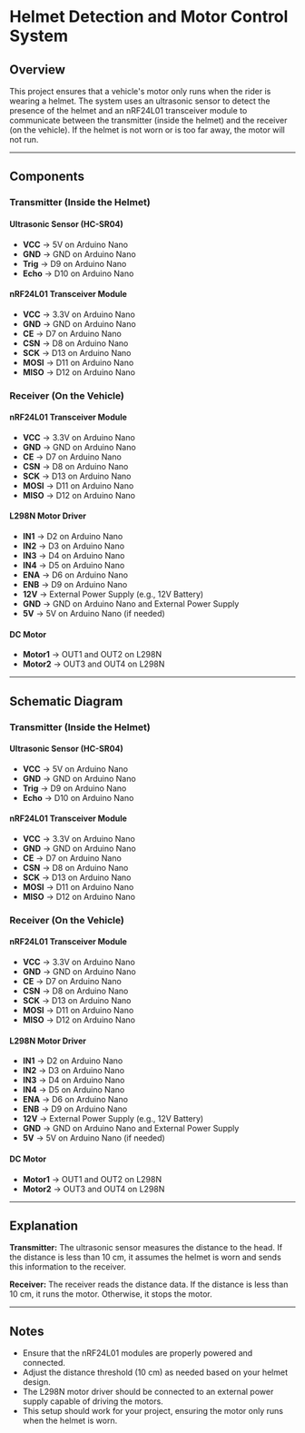 # Helmet Detection and Motor Control System

## Overview

This project ensures that a vehicle's motor only runs when the rider is wearing a helmet. The system uses an ultrasonic sensor to detect the presence of the helmet and an nRF24L01 transceiver module to communicate between the transmitter (inside the helmet) and the receiver (on the vehicle). If the helmet is not worn or is too far away, the motor will not run.

---

## Components

### Transmitter (Inside the Helmet)

#### Ultrasonic Sensor (HC-SR04)

- **VCC** -> 5V on Arduino Nano
- **GND** -> GND on Arduino Nano
- **Trig** -> D9 on Arduino Nano
- **Echo** -> D10 on Arduino Nano

#### nRF24L01 Transceiver Module

- **VCC** -> 3.3V on Arduino Nano
- **GND** -> GND on Arduino Nano
- **CE** -> D7 on Arduino Nano
- **CSN** -> D8 on Arduino Nano
- **SCK** -> D13 on Arduino Nano
- **MOSI** -> D11 on Arduino Nano
- **MISO** -> D12 on Arduino Nano

### Receiver (On the Vehicle)

#### nRF24L01 Transceiver Module

- **VCC** -> 3.3V on Arduino Nano
- **GND** -> GND on Arduino Nano
- **CE** -> D7 on Arduino Nano
- **CSN** -> D8 on Arduino Nano
- **SCK** -> D13 on Arduino Nano
- **MOSI** -> D11 on Arduino Nano
- **MISO** -> D12 on Arduino Nano

#### L298N Motor Driver

- **IN1** -> D2 on Arduino Nano
- **IN2** -> D3 on Arduino Nano
- **IN3** -> D4 on Arduino Nano
- **IN4** -> D5 on Arduino Nano
- **ENA** -> D6 on Arduino Nano
- **ENB** -> D9 on Arduino Nano
- **12V** -> External Power Supply (e.g., 12V Battery)
- **GND** -> GND on Arduino Nano and External Power Supply
- **5V** -> 5V on Arduino Nano (if needed)

#### DC Motor

- **Motor1** -> OUT1 and OUT2 on L298N
- **Motor2** -> OUT3 and OUT4 on L298N

---

## Schematic Diagram

### Transmitter (Inside the Helmet)

#### Ultrasonic Sensor (HC-SR04)

- **VCC** -> 5V on Arduino Nano
- **GND** -> GND on Arduino Nano
- **Trig** -> D9 on Arduino Nano
- **Echo** -> D10 on Arduino Nano

#### nRF24L01 Transceiver Module

- **VCC** -> 3.3V on Arduino Nano
- **GND** -> GND on Arduino Nano
- **CE** -> D7 on Arduino Nano
- **CSN** -> D8 on Arduino Nano
- **SCK** -> D13 on Arduino Nano
- **MOSI** -> D11 on Arduino Nano
- **MISO** -> D12 on Arduino Nano

### Receiver (On the Vehicle)

#### nRF24L01 Transceiver Module

- **VCC** -> 3.3V on Arduino Nano
- **GND** -> GND on Arduino Nano
- **CE** -> D7 on Arduino Nano
- **CSN** -> D8 on Arduino Nano
- **SCK** -> D13 on Arduino Nano
- **MOSI** -> D11 on Arduino Nano
- **MISO** -> D12 on Arduino Nano

#### L298N Motor Driver

- **IN1** -> D2 on Arduino Nano
- **IN2** -> D3 on Arduino Nano
- **IN3** -> D4 on Arduino Nano
- **IN4** -> D5 on Arduino Nano
- **ENA** -> D6 on Arduino Nano
- **ENB** -> D9 on Arduino Nano
- **12V** -> External Power Supply (e.g., 12V Battery)
- **GND** -> GND on Arduino Nano and External Power Supply
- **5V** -> 5V on Arduino Nano (if needed)

#### DC Motor

- **Motor1** -> OUT1 and OUT2 on L298N
- **Motor2** -> OUT3 and OUT4 on L298N

---

## Explanation

**Transmitter:** The ultrasonic sensor measures the distance to the head. If the distance is less than 10 cm, it assumes the helmet is worn and sends this information to the receiver.

**Receiver:** The receiver reads the distance data. If the distance is less than 10 cm, it runs the motor. Otherwise, it stops the motor.

---

## Notes

- Ensure that the nRF24L01 modules are properly powered and connected.
- Adjust the distance threshold (10 cm) as needed based on your helmet design.
- The L298N motor driver should be connected to an external power supply capable of driving the motors.
- This setup should work for your project, ensuring the motor only runs when the helmet is worn.
